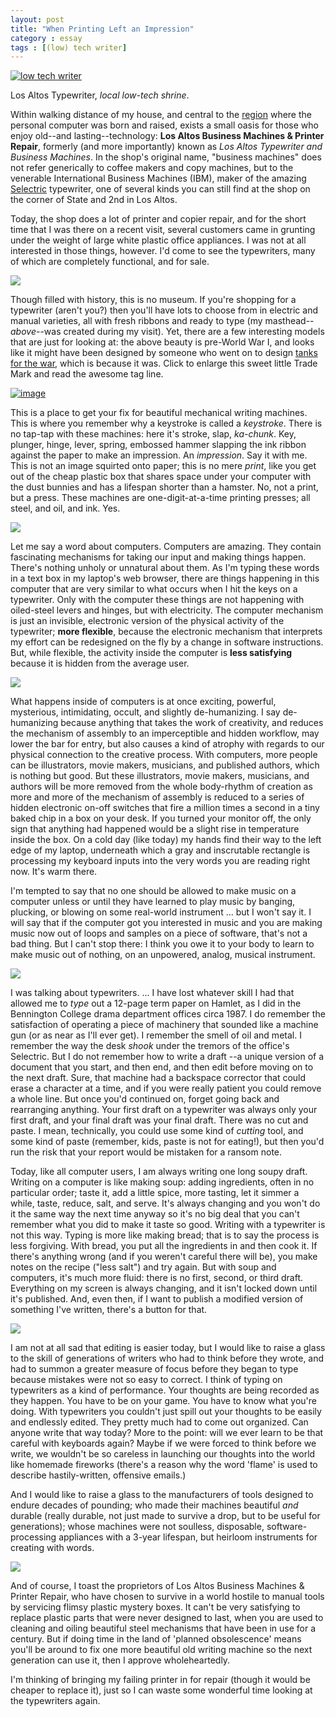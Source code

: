 ```yaml
---
layout: post
title: "When Printing Left an Impression"
category : essay
tags : [(low) tech writer]
---
```

[![low tech writer](/assets/ltw/header14.jpg)](http://bit.ly/lowtechwriter)

Los Altos Typewriter, *local low-tech shrine*.

Within walking distance of my house, and central to the [region](http://en.wikipedia.org/wiki/Silicon_Valley#Notable_companies) where the personal computer was born and raised, exists a small oasis for those who enjoy old--and lasting--technology: **Los Altos Business Machines & Printer Repair**, formerly (and more importantly) known as *Los Altos Typewriter and Business Machines*. In the shop's original name, "business machines" does not refer generically to coffee makers and copy machines, but to the venerable International Business Machines (IBM), maker of the amazing [Selectric](http://en.wikipedia.org/wiki/IBM_Selectric_typewriter) typewriter, one of several kinds you can still find at the shop on the corner of State and 2nd in Los Altos.

Today, the shop does a lot of printer and copier repair, and for the short time that I was there on a recent visit, several customers came in grunting under the weight of large white plastic office appliances. I was not at all interested in those things, however. I'd come to see the typewriters, many of which are completely functional, and for sale.

[![](/assets/ltw/typewriter4.jpg)](/assets/ltw/typewriter4bg.jpg)

Though filled with history, this is no museum. If you're shopping for a typewriter (aren't you?) then you'll have lots to choose from in electric and manual varieties, all with fresh ribbons and ready to type (my masthead--*above*--was created during my visit). Yet, there are a few interesting models that are just for looking at: the above beauty is pre-World War I, and looks like it might have been designed by someone who went on to design [tanks for the war](http://www.johnsmilitaryhistory.com/armorwwi.html), which is because it was. Click to enlarge this sweet little Trade Mark and read the awesome tag line.

[![image](/assets/ltw/typewriter3.jpg)](/assets/ltw/typewriter3bg.jpg)

This is a place to get your fix for beautiful mechanical writing machines. This is where you remember why a keystroke is called a *keystroke*. There is no tap-tap with these machines: here it's stroke, slap, *ka-chunk*. Key, plunger, hinge, lever, spring, embossed hammer slapping the ink ribbon against the paper to make an impression. An *impression*. Say it with me. This is not an image squirted onto paper; this is no mere *print*, like you get out of the cheap plastic box that shares space under your computer with the dust bunnies and has a lifespan shorter than a hamster. No, not a print, but a press. These machines are one-digit-at-a-time printing presses; all steel, and oil, and ink. Yes.

[![](/assets/ltw/typewriter1.jpg)](/assets/ltw/typewriter1bg.jpg)

Let me say a word about computers. Computers are amazing. They contain fascinating mechanisms for taking our input and making things happen. There's nothing unholy or unnatural about them. As I'm typing these words in a text box in my laptop's web browser, there are things happening in this computer that are very similar to what occurs when I hit the keys on a typewriter. Only with the computer these things are not happening with oiled-steel levers and hinges, but with electricity. The computer mechanism is just an invisible, electronic version of the physical activity of the typewriter; **more flexible**, because the electronic mechanism that interprets my effort can be redesigned on the fly by a change in software instructions. But, while flexible, the activity inside the computer is **less satisfying** because it is hidden from the average user.

[![](/assets/ltw/typewriter2.jpg)](/assets/ltw/typewriter2bg.jpg)

What happens inside of computers is at once exciting, powerful, mysterious, intimidating, occult, and slightly de-humanizing. I say de-humanizing because anything that takes the work of creativity, and reduces the mechanism of assembly to an imperceptible and hidden workflow, may lower the bar for entry, but also causes a kind of atrophy with regards to our physical connection to the creative process. With computers, more people can be illustrators, movie makers, musicians, and published authors, which is nothing but good. But these illustrators, movie makers, musicians, and authors will be more removed from the whole body-rhythm of creation as more and more of the mechanism of assembly is reduced to a series of hidden electronic on-off switches that fire a million times a second in a tiny baked chip in a box on your desk. If you turned your monitor off, the only sign that anything had happened would be a slight rise in temperature inside the box. On a cold day (like today) my hands find their way to the left edge of my laptop, underneath which a gray and inscrutable rectangle is processing my keyboard inputs into the very words you are reading right now. It's warm there.

I'm tempted to say that no one should be allowed to make music on a computer unless or until they have learned to play music by banging, plucking, or blowing on some real-world instrument ... but I won't say it. I will say that if the computer got you interested in music and you are making music now out of loops and samples on a piece of software, that's not a bad thing. But I can't stop there: I think you owe it to your body to learn to make music out of nothing, on an unpowered, analog, musical instrument.

[![](/assets/ltw/typewriter8.jpg)](/assets/ltw/typewriter8bg.jpg)

I was talking about typewriters. ... I have lost whatever skill I had that allowed me to *type* out a 12-page term paper on Hamlet, as I did in the Bennington College drama department offices circa 1987. I do remember the satisfaction of operating a piece of machinery that sounded like a machine gun (or as near as I'll ever get). I remember the smell of oil and metal. I remember the way the desk *shook* under the tremors of the office's Selectric. But I do not remember how to write a draft --a unique version of a document that you start, and then end, and then edit before moving on to the next draft. Sure, that machine had a backspace corrector that could erase a character at a time, and if you were really patient you could remove a whole line. But once you'd continued on, forget going back and rearranging anything. Your first draft on a typewriter was always only your first draft, and your final draft was your final draft. There was no cut and paste. I mean, technically, you could use some kind of *cutting* tool, and some kind of paste (remember, kids, paste is not for eating!), but then you'd run the risk that your report would be mistaken for a ransom note.

Today, like all computer users, I am always writing one long soupy draft. Writing on a computer is like making soup: adding ingredients, often in no particular order; taste it, add a little spice, more tasting, let it simmer a while, taste, reduce, salt, and serve. It's always changing and you won't do it the same way the next time anyway so it's no big deal that you can't remember what you did to make it taste so good. Writing with a typewriter is not this way. Typing is more like making bread; that is to say the process is less forgiving. With bread, you put all the ingredients in and then cook it. If there's anything wrong (and if you weren't careful there will be), you make notes on the recipe ("less salt") and try again. But with soup and computers, it's much more fluid: there is no first, second, or third draft. Everything on my screen is always changing, and it isn't locked down until it's published. And, even then, if I want to publish a modified version of something I've written, there's a button for that.

[![](/assets/ltw/typewriterribbons.jpg)](/assets/ltw/typewriterribbonsbg.jpg)

I am not at all sad that editing is easier today, but I would like to raise a glass to the skill of generations of writers who had to think before they wrote, and had to summon a greater measure of focus before they began to type because mistakes were not so easy to correct. I think of typing on typewriters as a kind of performance. Your thoughts are being recorded as they happen. You have to be on your game. You have to know what you're doing. With typewriters you couldn't just spill out your thoughts to be easily and endlessly edited. They pretty much had to come out organized. Can anyone write that way today? More to the point: will we ever learn to be that careful with keyboards again? Maybe if we were forced to think before we write, we wouldn't be so careless in launching our thoughts into the world like homemade fireworks (there's a reason why the word 'flame' is used to describe hastily-written, offensive emails.)

And I would like to raise a glass to the manufacturers of tools designed to endure decades of pounding; who made their machines beautiful *and* durable (really durable, not just made to survive a drop, but to be useful for generations); whose machines were not soulless, disposable, software-processing appliances with a 3-year lifespan, but heirloom instruments for creating with words.

[![](/assets/ltw/typewriter.jpg)](/assets/ltw/typewriterbg.jpg)

And of course, I toast the proprietors of Los Altos Business Machines & Printer Repair, who have chosen to survive in a world hostile to manual tools by servicing flimsy plastic mystery boxes. It can't be very satisfying to replace plastic parts that were never designed to last, when you are used to cleaning and oiling beautiful steel mechanisms that have been in use for a century. But if doing time in the land of 'planned obsolescence' means you'll be around to fix one more beautiful old writing machine so the next generation can use it, then I approve wholeheartedly.


I'm thinking of bringing my failing printer in for repair (though it would be cheaper to replace it), just so I can waste some wonderful time looking at the typewriters again.
